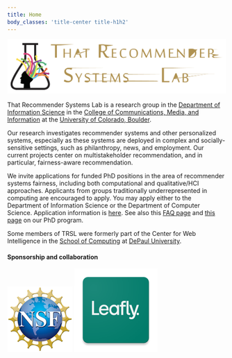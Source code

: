 ```yaml
---
title: Home
body_classes: 'title-center title-h1h2'
---
```


![That Recommender Systems Lab](img/trsl-header.png)

That Recommender Systems Lab is a research group in the [Department of Information Science](https://www.colorado.edu/cmci/infoscience) in the [College of Communications, Media, and Information](https://www.colorado.edu/cmci/) at the [University of Colorado, Boulder](https://www.colorado.edu/). 

Our research investigates recommender systems and other personalized systems, especially as these systems are deployed in complex and socially-sensitive settings, such as philanthropy, news, and employment. Our current projects center on multistakeholder recommendation, and in particular, fairness-aware recommendation.  

We invite applications for funded PhD positions in the area of recommender systems fairness, including both computational and qualitative/HCI approaches. Applicants from groups traditionally underrepresented in computing are encouraged to apply. You may apply either to the Department of Information Science or the Department of Computer Science. Application information is [here](https://www.colorado.edu/graduateschool/admissions/how-to-apply). See also this [FAQ page](http://www.that-recsys-lab.net/home/people/burke/phq-faq) and [this page](https://www.colorado.edu/infoscience/phd-2020) on our PhD program.


Some members of TRSL were formerly part of the Center for Web Intelligence in the [School of Computing](https://www.cdm.depaul.edu/about/Pages/School-of-Computing.aspx) at [DePaul University](http://www.depaul.edu/). 

#### Sponsorship and collaboration

[![NSF-logo|150x150](img/NSF_Logo.png)](http://nsf.gov)
[![Leafly-logo|150x150](img/leafly_logo.png)](http://leafly.com)


